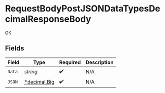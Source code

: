 # RequestBodyPostJSONDataTypesDecimalResponseBody

OK


## Fields

| Field                                                                   | Type                                                                    | Required                                                                | Description                                                             |
| ----------------------------------------------------------------------- | ----------------------------------------------------------------------- | ----------------------------------------------------------------------- | ----------------------------------------------------------------------- |
| `Data`                                                                  | *string*                                                                | :heavy_check_mark:                                                      | N/A                                                                     |
| `JSON`                                                                  | [*decimal.Big](https://pkg.go.dev/github.com/ericlagergren/decimal#Big) | :heavy_check_mark:                                                      | N/A                                                                     |